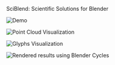 SciBlend: Scientific Solutions for Blender

![Demo](https://github.com/user-attachments/assets/e0b00571-9f1e-4f9d-948d-847199f271d8)

![Point Cloud Visualization](https://github.com/user-attachments/assets/f3fdfd70-e51d-40d3-91cb-79b22e4c247c)

![Glyphs Visualization](https://github.com/user-attachments/assets/bc24531a-0751-4fbf-99de-089a93b175ad)

![Rendered results using Blender Cycles](https://github.com/user-attachments/assets/771c33d5-15a9-4c73-9069-6cc584420129)